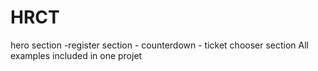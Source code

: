 # HRCT
hero section -register section - counterdown - ticket chooser section
All examples included in one projet
